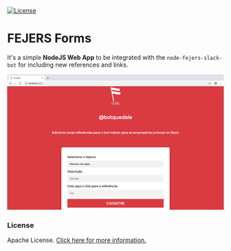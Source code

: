 [![License](https://img.shields.io/badge/License-Apache%202.0-blue.svg)](https://opensource.org/licenses/Apache-2.0)

# FEJERS Forms
It's a simple **NodeJS Web App** to be integrated with the `node-fejers-slack-bot` for including new references and links.

![Forms](/public/img/forms.png)

### License
Apache License. [Click here for more information.](LICENSE)